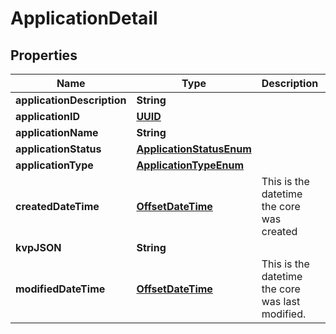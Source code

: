 

# ApplicationDetail

## Properties

Name | Type | Description | Notes
------------ | ------------- | ------------- | -------------
**applicationDescription** | **String** |  |  [optional]
**applicationID** | [**UUID**](UUID.md) |  |  [optional]
**applicationName** | **String** |  |  [optional]
**applicationStatus** | [**ApplicationStatusEnum**](ApplicationStatusEnum.md) |  |  [optional]
**applicationType** | [**ApplicationTypeEnum**](ApplicationTypeEnum.md) |  |  [optional]
**createdDateTime** | [**OffsetDateTime**](OffsetDateTime.md) | This is the datetime the core was created |  [optional]
**kvpJSON** | **String** |  |  [optional]
**modifiedDateTime** | [**OffsetDateTime**](OffsetDateTime.md) | This is the datetime the core was last modified. |  [optional]



